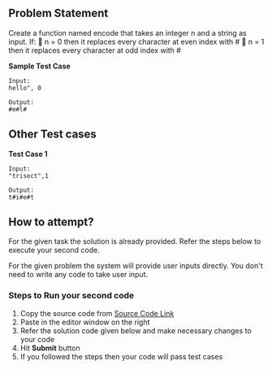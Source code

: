 ## Problem Statement
Create a function named encode that takes an integer n and a string as input. If:
 n = 0 then it replaces every character at even index with #
 n = 1 then it replaces every character at odd index with #


**Sample Test Case**
```
Input:
hello", 0

Output:
#e#l#
```
## Other Test cases
**Test Case 1**
```
Input:
"trisect",1

Output:
t#i#e#t
```

## How to attempt?
For the given task the solution is already provided. Refer the steps below to execute your second code.

For the given problem the system will provide user inputs directly. You don't need to write any code to take user input.

### Steps to Run your second code
1. Copy the source code from [Source Code Link](https://raw.githubusercontent.com/Aartiarora22/Lab_assignments/main/P1/T3/Main.java)
2. Paste in the editor window on the right
3. Refer the solution code given below and make necessary changes to your code
4. Hit **Submit** button
5. If you followed the steps then your code will pass test cases
